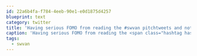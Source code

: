 ```yaml
---
id: 22a6b4fa-f784-4eeb-90e1-e0d1875d4257
blueprint: text
category: twitter
title: 'Having serious FOMO from reading the #swvan pitchtweets and not being there. Great ideas!'
caption: 'Having serious FOMO from reading the <span class="hashtag hashtag_local">#<a href="http://tweettemp.darylchymko.ca/?tag=swvan">swvan</a> pitchtweets and not being there. Great ideas!'
tags:
  - swvan
---
```

